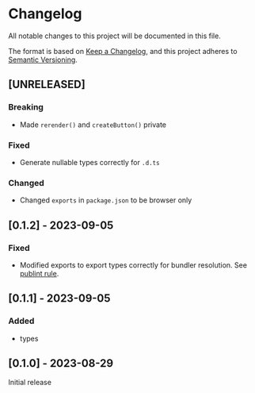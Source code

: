 # Changelog

All notable changes to this project will be documented in this file.

The format is based on [Keep a Changelog](https://keepachangelog.com/en/1.0.0/),
and this project adheres to [Semantic Versioning](https://semver.org/spec/v2.0.0.html).

## [UNRELEASED]

### Breaking

- Made `rerender()` and `createButton()` private

### Fixed

- Generate nullable types correctly for `.d.ts`

### Changed

- Changed `exports` in `package.json` to be browser only

## [0.1.2] - 2023-09-05

### Fixed

- Modified exports to export types correctly for bundler resolution. See [publint rule](https://publint.dev/rules#types_not_exported).

## [0.1.1] - 2023-09-05

### Added

- types

## [0.1.0] - 2023-08-29

Initial release
